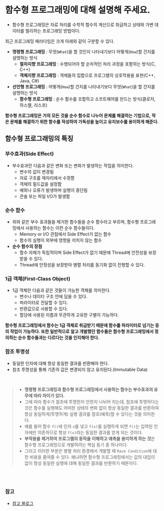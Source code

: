 # 함수형 프로그래밍에 대해 설명해 주세요.

- 함수형 프로그래밍은 자료 처리를 수학적 함수의 계산으로 취급하고 상태와 가변 데이터를 멀리하는 프로그래밍 방법이다.

최근 프로그래밍 패러다임은 크게 아래와 같이 구분할 수 있다.

- **명령형 프로그래밍** : 무엇(`What`)을 할 것인지 나타내기보다 어떻게(`How`)할 건지를 설명하는 방식
  - **절차지향 프로그래밍** : 수행되어야 할 순차적인 처리 과정을 포함하는 방식(C, C++)
  - **객체지향 프로그래밍** : 객체들의 집합으로 프로그램의 상호작용을 표현(C++, Java, C#)
- **선언형 프로그래밍** : 어떻게(`How`)할 건지를 나타내기보다 무엇(`What`)을 할 건지를 설명하는 방식
  - **함수형 프로그래밍** : 순수 함수를 조합하고 소프트웨어를 만드는 방식(클로저, 하스켈, 리스프)

**함수형 프로그래밍은 거의 모든 것을 순수 함수로 나누어 문제를 해결하는 기법으로, 작은 문제를 해결하기 위한 함수를 작성하여 가독성을 높이고 유지보수를 용이하게 해준다.**

## 함수형 프로그래밍의 특징

### 부수효과(Side Effect)

- 부수효과란 다음과 같은 변화 또는 변화가 발생하는 작업을 의미한다.
  - 변수의 값이 변경됨
  - 자료 구조를 제자리에서 수정함
  - 객체의 필드값을 설정함
  - 예외나 오류가 발생하며 실행이 중단됨
  - 콘솔 또는 파일 I/O가 발생함

### 순수 함수

- 위와 같은 부수 효과들을 제거한 함수들을 순수 함수라고 부르며, 함수형 프로그래밍에서 사용하는 함수는 이런 순수 함수들이다.
  - Memory or I/O 관점에서 Side Effect가 없는 함수
  - 함수의 실행이 외부에 영향을 끼치지 않는 함수
- **순수 함수의 장점**
  - 함수 자체가 독립적이며 Side Effect가 없기 때문에 Thread에 안전성을 보장받을 수 있다.
  - Thread에 안정성을 보장받아 병렬 처리를 동기화 없이 진행할 수 있다.

### 1급 객체(First-Class Object)

- 1급 객체란 다음과 같은 것들이 가능한 객체를 의미한다.
  - 변수나 데이터 구조 안에 담을 수 있다.
  - 파라미터로 전달할 수 있다.
  - 반환값으로 사용할 수 있다.
  - 할당에 사용된 이름과 무관하게 고유한 구별이 가능하다.

**함수형 프로그래밍에서 함수는 1급 객체로 취급받기 때문에 함수를 파라미터로 넘기는 등의 작업이 가능하다. 또한 일반적으로 알고 개발했던 함수들은
함수형 프로그래밍에서 정의하는 순수 함수들과는 다르다는 것을 인지해야 한다.**

### 참조 투명성

- 동일한 인자에 대해 항상 동일한 결과를 반환해야 한다.
- 참조 투명성을 통해 기존의 값은 변경되지 않고 유지된다.(Immutable Data)

<br>

> - **명령형 프로그래밍과 함수형 프로그래밍에서 사용하는 함수는 부수효과의 유무에 따라 차이가 있다.**
> - 그에 따라 함수가 참조에 투명한지 안한지 나뉘어 지는데, 참조에 투명하다는 것은 함수를 실행해도 어떠한 상태의 변화 없이 항상 동일한 결과를 반환하여 항상 동일하게(투명하게)
>   실행 결과를 참조(예측)할 수 있다는 것을 의미한다.
> - 예를 들어 함수 `f()`에 인자 `x`를 넣고 `f(x)`를 실행하게 되면 `f()`는 입력된 인자에만 의존하므로 항상 `f(x)`라는 동일한 결과를 얻게 되는 것이다.
> - **부작용을 제거하여 프로그램의 동작을 이해하고 예측을 용이하게 하는 것**은 함수형 프로그래밍으로 개발하려는 핵심 동기 중 하나이다.
> - 그리고 이러한 부분은 병렬 처리 환경에서 개발할 때 `Race Condition`에 대한 비용을 줄여줄 수 있다. 왜냐하면 함수형 프로그래밍에서는 값의 대입이 없이 항상 동일한 실행에 대해 동일한 결과를 반환하기 때문이다.

<br>

<br>

### 참고
- [참고 블로그](https://mangkyu.tistory.com/111)